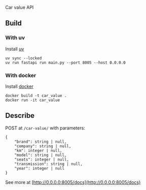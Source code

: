 Car value API

## Build

### With uv

Install [uv](https://github.com/astral-sh/uv)

```{bash}
uv sync --locked
uv run fastapi run main.py --port 8005 --host 0.0.0.0
```

### With docker

Install [docker](https://www.docker.com/)

```{bash}
docker build -t car_value .
docker run -it car_value
```

## Describe

POST at `/car-value/` with parameters:

```{json}
{
    "brand": string | null,
    "company": string | null,
    "km": integer | null,
    "model": string | null,
    "seats": integer | null,
    "transmission": string | null,
    "year": integer | null
}
```

See more at [http://0.0.0.0:8005/docs](http://0.0.0.0:8005/docs)

